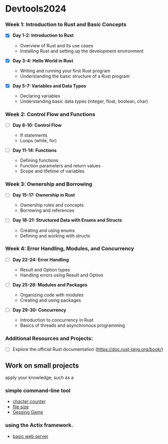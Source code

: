 # Devtools2024
### Week 1: Introduction to Rust and Basic Concepts
- [x] **Day 1-2: Introduction to Rust**
  - Overview of Rust and its use cases
  - Installing Rust and setting up the development environment

- [x] **Day 3-4: Hello World in Rust**
  - Writing and running your first Rust program
  - Understanding the basic structure of a Rust program

- [x] **Day 5-7: Variables and Data Types**
  - Declaring variables
  - Understanding basic data types (integer, float, boolean, char)

### Week 2: Control Flow and Functions
- [ ] **Day 8-10: Control Flow**
  - If statements
  - Loops (while, for)

- [ ] **Day 11-14: Functions**
  - Defining functions
  - Function parameters and return values
  - Scope and lifetime of variables

### Week 3: Ownership and Borrowing
- [ ] **Day 15-17: Ownership in Rust**
  - Ownership rules and concepts
  - Borrowing and references

- [ ] **Day 18-21: Structured Data with Enums and Structs**
  - Creating and using enums
  - Defining and working with structs

### Week 4: Error Handling, Modules, and Concurrency
- [ ] **Day 22-24: Error Handling**
  - Result and Option types
  - Handling errors using Result and Option

- [ ] **Day 25-28: Modules and Packages**
  - Organizing code with modules
  - Creating and using packages

- [ ] **Day 29-30: Concurrency**
  - Introduction to concurrency in Rust
  - Basics of threads and asynchronous programming

### Additional Resources and Projects:
- [ ] Explore the official Rust documentation (https://doc.rust-lang.org/book/)

## Work on small projects 
apply your knowledge, such as a 

### simple command-line tool 
- [chacter counter](./mini_projects/count_char/)
- [file size](./mini_projects/count_file_size/)
- [Gessing Game](./mini_projects/gessing_game/)
### using the Actix framework.

- [basic web server](./Backend/Actix/server_basic/) 
